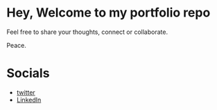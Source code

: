 # Hey, Welcome to my portfolio repo

Feel free to share your thoughts, connect or collaborate.

Peace.

# Socials

- [twitter](https://www.twitter.com/Ifunanya_io) 
- [LinkedIn](https://www.linkedin.com/in/ifunanya-iloh-479545135)
